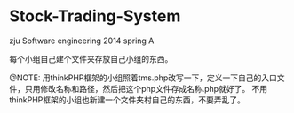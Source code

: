 Stock-Trading-System
====================

zju Software engineering 2014 spring A


每个小组自己建个文件夹存放自己小组的东西。

@NOTE: 用thinkPHP框架的小组照着tms.php改写一下，定义一下自己的入口文件，只用修改名称和路径，然后把这个php文件存成名称.php就好了。
       不用thinkPHP框架的小组也新建一个文件夹村自己的东西，不要弄乱了。
<?php
define('APP_NAME','tms');     //名称
define('APP_PATH','./tms/');  //路径

define('APP_DEBUG',true); 

define('ENGINE_NAME','SAE');
require './ThinkPHP/ThinkPHP.php';

访问规则是：域名/入口文件名称.php/模块名/操作名/……



如果组员会用分支的话建议每个小组自己在自己的分支里工作，不会的话就直接存到主分支吧
